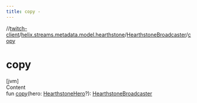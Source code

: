```yaml
---
title: copy -
---
```

//[twitch-client](../../index.md)/[helix.streams.metadata.model.hearthstone](../index.md)/[HearthstoneBroadcaster](index.md)/[copy](copy.md)



# copy  
[jvm]  
Content  
fun [copy](copy.md)(hero: [HearthstoneHero](../-hearthstone-hero/index.md)?): [HearthstoneBroadcaster](index.md)  




